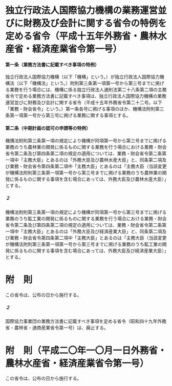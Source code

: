 # 独立行政法人国際協力機構の業務運営並びに財務及び会計に関する省令の特例を定める省令（平成十五年外務省・農林水産省・経済産業省令第一号）
#### 第一条（業務方法書に記載すべき事項の特例）
独立行政法人国際協力機構（以下「機構」という。）が独立行政法人国際協力機構法（以下「機構法」という。）附則第三条第一項第一号から第三号までに掲げる業務を行う場合には、機構に係る独立行政法人通則法第二十八条第二項の主務省令で定める業務方法書に記載すべき事項は、独立行政法人国際協力機構の業務運営並びに財務及び会計に関する省令（平成十五年外務省令第二十二号。以下「業務・財会省令」という。）第一条各号に掲げる事項のほか、機構法附則第三条第一項第一号から第三号に掲げる業務に関する事項とする。
#### 第二条（中期計画の認可の申請等の特例）
機搆法附則第三条第一項の規定により機構が同項第一号から第三号までに掲げる業務のうち農林業の開発に係るものに関する業務を行う場合における業務・財会省令第二条及び第四条第二項の規定の適用については、業務・財会省令第二条第一項中「主務大臣」とあるのは「外務大臣及び農林水産大臣」と、同条第二項及び業務・財会省令第四条第二項中「主務大臣」とあるのは「主務大臣（当該変更が機構法附則第三条第一項第一号から第三号までに掲げる業務のうち農林業の開発に係るものに関する事項を含む場合にあっては、外務大臣及び農林水産大臣）」とする。
##### ２
機構法附則第三条第一項の規定により機構が同項第一号から第三号までに掲げる業務のうち鉱工業の開発に係るものに関する業務を行う場合における業務・財会省令第二条及び第四条第二項の規定の適用については、業務・財会省令第二条第一項中「主務大臣」とあるのは「外務大臣及び経済産業大臣」と、同条第二項及び業務・財会省令第四条第二項中「主務大臣」とあるのは「主務大臣（当該変更が機構法附則第三条第一項第一号から第三号までに掲げる業務のうち鉱工業の開発に係るものに関する事項を含む場合にあっては、外務大臣及び経済産業大臣）」とする。
# 附　則
この省令は、公布の日から施行する。
##### ２
国際協力事業団の業務方法書に記載すべき事項を定める省令（昭和四十九年外務省・農林省・通商産業省令第一号）は、廃止する。
# 附　則（平成二〇年一〇月一日外務省・農林水産省・経済産業省令第一号）
この省令は、公布の日から施行する。
